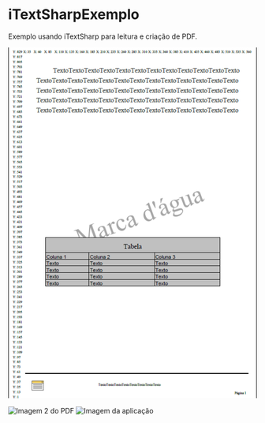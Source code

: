 # iTextSharpExemplo
Exemplo usando iTextSharp para leitura e criação de PDF.

![Imagem 1](https://github.com/NMDavi/iTextSharpExemplo/blob/master/paginaPDF1.png)

![Imagem 2 do PDF](../paginaPDF1.png?)
![Imagem da aplicação](../paginaPDF2.png?)
